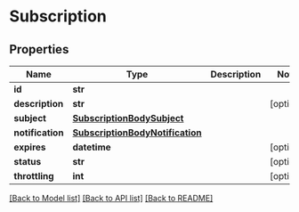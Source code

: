 # Subscription

## Properties

| Name             | Type                                                                | Description | Notes      |
| ---------------- | ------------------------------------------------------------------- | ----------- | ---------- |
| **id**           | **str**                                                             |             |
| **description**  | **str**                                                             |             | [optional] |
| **subject**      | [**SubscriptionBodySubject**](SubscriptionBodySubject.md)           |             |
| **notification** | [**SubscriptionBodyNotification**](SubscriptionBodyNotification.md) |             |
| **expires**      | **datetime**                                                        |             | [optional] |
| **status**       | **str**                                                             |             | [optional] |
| **throttling**   | **int**                                                             |             | [optional] |

[[Back to Model list]](../README.md#documentation-for-models)
[[Back to API list]](../README.md#documentation-for-api-endpoints)
[[Back to README]](../README.md)
